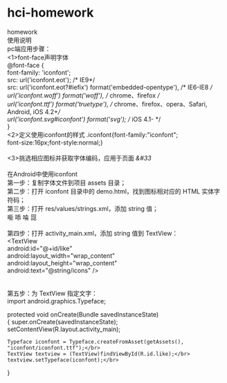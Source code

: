 # hci-homework
homework</br>
使用说明
</br>
pc端应用步骤：</br>
<1>font-face声明字体</br>
@font-face {</br>
    font-family: 'iconfont';</br>
    src: url('iconfont.eot'); /* IE9*/</br>
    src: url('iconfont.eot?#iefix') format('embedded-opentype'), /* IE6-IE8 */</br>
    url('iconfont.woff') format('woff'), /* chrome、firefox */</br>
    url('iconfont.ttf') format('truetype'), /* chrome、firefox、opera、Safari, Android, iOS 4.2+*/</br>
    url('iconfont.svg#iconfont') format('svg'); /* iOS 4.1- */</br>
}
</br>
<2>定义使用iconfont的样式
.iconfont{font-family:"iconfont";</br>
font-size:16px;font-style:normal;}</br>
</br>
<3>挑选相应图标并获取字体编码，应用于页面
<i class="iconfont">&#33</i></br>
</br>
在Android中使用iconfont
</br>
第一步：复制字体文件到项目 assets 目录；
</br>
第二步：打开 iconfont 目录中的 demo.html，找到图标相对应的 HTML 实体字符码；
</br>
第三步：打开 res/values/strings.xml，添加 string 值；
</br>
<string name="icons">&#x3605; &#x35ad; &#x35ae; &#x35af;</string></br>
</br>
第四步：打开 activity_main.xml，添加 string 值到 TextView：
</br>
<TextView</br>
    android:id="@+id/like"</br>
    android:layout_width="wrap_content"</br>
    android:layout_height="wrap_content"</br>
    android:text="@string/icons" /></br>
</br>    
第五步：为 TextView 指定文字：
</br>
import android.graphics.Typeface;</br>
 
protected void onCreate(Bundle savedInstanceState)</br>
{
    super.onCreate(savedInstanceState);</br>
    setContentView(R.layout.activity_main);</br>
 
    Typeface iconfont = Typeface.createFromAsset(getAssets(), "iconfont/iconfont.ttf");</br>
    TextView textview = (TextView)findViewById(R.id.like);</br>
    textview.setTypeface(iconfont);</br>
}
